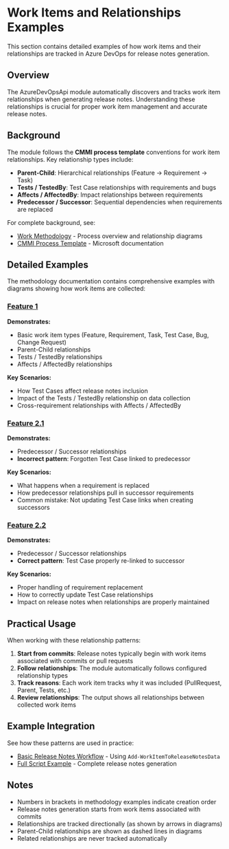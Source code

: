 # Work Items and Relationships Examples

This section contains detailed examples of how work items and their relationships are tracked in Azure DevOps for release notes generation.

## Overview

The AzureDevOpsApi module automatically discovers and tracks work item relationships when generating release notes. Understanding these relationships is crucial for proper work item management and accurate release notes.

## Background

The module follows the **CMMI process template** conventions for work item relationships. Key relationship types include:

- **Parent-Child**: Hierarchical relationships (Feature → Requirement → Task)
- **Tests / TestedBy**: Test Case relationships with requirements and bugs
- **Affects / AffectedBy**: Impact relationships between requirements
- **Predecessor / Successor**: Sequential dependencies when requirements are replaced

For complete background, see:

- [Work Methodology](../../methodology/work-methodology.md) - Process overview and relationship diagrams
- [CMMI Process Template](https://learn.microsoft.com/en-us/azure/devops/boards/work-items/guidance/cmmi-process?view=azure-devops) - Microsoft documentation

## Detailed Examples

The methodology documentation contains comprehensive examples with diagrams showing how work items are collected:

### [Feature 1](../../methodology/feature-1.md)

**Demonstrates:**

- Basic work item types (Feature, Requirement, Task, Test Case, Bug, Change Request)
- Parent-Child relationships
- Tests / TestedBy relationships
- Affects / AffectedBy relationships

**Key Scenarios:**

- How Test Cases affect release notes inclusion
- Impact of the Tests / TestedBy relationship on data collection
- Cross-requirement relationships with Affects / AffectedBy

### [Feature 2.1](../../methodology/feature-2.1.md)

**Demonstrates:**

- Predecessor / Successor relationships
- **Incorrect pattern**: Forgotten Test Case linked to predecessor

**Key Scenarios:**

- What happens when a requirement is replaced
- How predecessor relationships pull in successor requirements
- Common mistake: Not updating Test Case links when creating successors

### [Feature 2.2](../../methodology/feature-2.2.md)

**Demonstrates:**

- Predecessor / Successor relationships
- **Correct pattern**: Test Case properly re-linked to successor

**Key Scenarios:**

- Proper handling of requirement replacement
- How to correctly update Test Case relationships
- Impact on release notes when relationships are properly maintained

## Practical Usage

When working with these relationship patterns:

1. **Start from commits**: Release notes typically begin with work items associated with commits or pull requests
2. **Follow relationships**: The module automatically follows configured relationship types
3. **Track reasons**: Each work item tracks why it was included (PullRequest, Parent, Tests, etc.)
4. **Review relationships**: The output shows all relationships between collected work items

## Example Integration

See how these patterns are used in practice:

- [Basic Release Notes Workflow](../release-notes/01-basic-workflow.md) - Using `Add-WorkItemToReleaseNotesData`
- [Full Script Example](../release-notes/02-full-script.md) - Complete release notes generation

## Notes

- Numbers in brackets in methodology examples indicate creation order
- Release notes generation starts from work items associated with commits
- Relationships are tracked directionally (as shown by arrows in diagrams)
- Parent-Child relationships are shown as dashed lines in diagrams
- Related relationships are never tracked automatically
